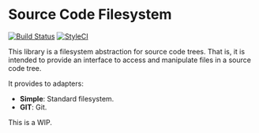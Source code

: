 Source Code Filesystem
======================

[![Build Status](https://travis-ci.org/dantleech/source-code-filesystem.svg?branch=master)](https://travis-ci.org/dantleech/source-code-filesystem)
[![StyleCI](https://styleci.io/repos/<repo-id>/shield)](https://styleci.io/repos/<repo-id>)

This library is a filesystem abstraction for source code trees. That is, it is
intended to provide an interface to access and manipulate files in a source
code tree.

It provides to adapters:

- **Simple**: Standard filesystem.
- **GIT**: Git.

This is a WIP.
